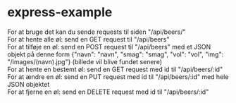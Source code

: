 ﻿# express-example
 For at bruge det kan du sende requests til siden "/api/beers/" <br>
 For at hente alle øl: send en GET request til "/api/beers"<br>
 For at tilføje en øl: send en POST request til "/api/beers" med et JSON objekt på denne form {"navn": "navn", "smag": "smag", "vol": "vol", "img": "/images/(navn).jpg"} (billede vil blive fundet senere)<br>
 For at hente en bestemt øl: send en GET request med id til "/api/beers/:id"<br>
 For at ændre en øl: send en PUT request med id til "/api/beers/:id" med hele JSON objektet<br>
 For at fjerne en øl: send en DELETE request med id til "/api/beers/:id"<br>
